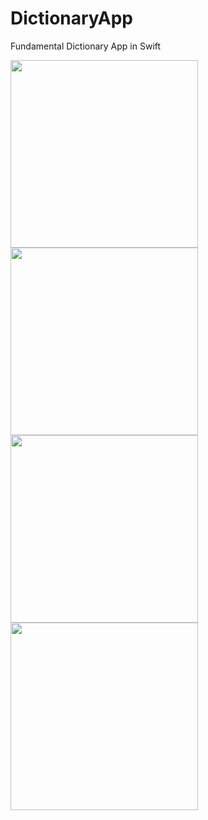 # DictionaryApp
 Fundamental Dictionary App in Swift

<div>
  <img src="https://user-images.githubusercontent.com/109426253/230746099-1d08b9b5-4fc2-423a-bd9e-d01971afcc69.png" width="300">
  <img src="https://user-images.githubusercontent.com/109426253/230746110-f32f28f9-7d35-4a0f-9123-5c3f51944669.png" width="300">
  <img src="https://user-images.githubusercontent.com/109426253/232926213-f4a8cbc2-942f-44d4-99b2-7d27b556fa1a.png" width="300">
  <img src="https://user-images.githubusercontent.com/109426253/230746115-598390b2-74e9-40ad-9eca-81f96f4a510d.png" width="300">
 <div>
